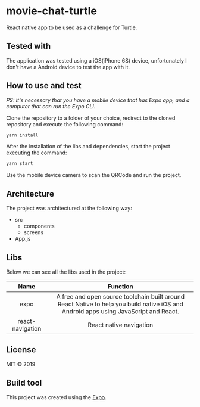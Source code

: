 # movie-chat-turtle

React native app to be used as a challenge for Turtle.

## Tested with

The application was tested using a iOS(iPhone 6S) device, unfortunately I don't have a Android device to test the app with it.

## How to use and test

*PS: It's necessary that you have a mobile device that has Expo app, and a computer that can run the Expo CLI.*

Clone the repository to a folder of your choice, redirect to the cloned repository and execute the following command:

```javascript
yarn install
```

After the installation of the libs and dependencies, start the project executing the command:

```javascript
yarn start
```

Use the mobile device camera to scan the QRCode and run the project.

## Architecture

The project was architectured at the following way:

- src
  - components
  - screens
- App.js

## Libs

Below we can see all the libs used in the project:

|       Name       |                                                                                         Function                                                                                         |
| :--------------: | :--------------------------------------------------------------------------------------------------------------------------------------------------------------------------------------: |
|       expo       |                           A free and open source toolchain built around React Native to help you build native iOS and Android apps using JavaScript and React.                           |                                                                       |
| react-navigation |                                                                                 React native navigation                                                                                  |

## License

MIT © 2019

## Build tool

This project was created using the [Expo](https://expo.io/).
